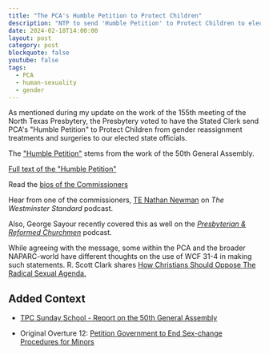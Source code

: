 ```yaml
---
title: "The PCA's Humble Petition to Protect Children"
description: "NTP to send 'Humble Petition' to Protect Children to elected state officials."
date: 2024-02-18T14:00:00
layout: post
category: post
blockquote: false
youtube: false
tags:
  - PCA
  - human-sexuality
  - gender
---
```

As mentioned during my update on the work of the 155th meeting of the North Texas Presbytery, the Presbytery voted to have the Stated Clerk send PCA's "Humble Petition" to Protect Children from gender reassignment treatments and surgeries to our elected state officials.

The ["Humble Petition"](https://byfaithonline.com/general-assembly-commission-petitions-government-officials-to-protect-children/) stems from the work of the 50th General Assembly.  

[Full text of the "Humble Petition"](https://byfaithonline.com/wp-content/uploads/2024/01/General-Letter.pdf)

Read the [bios of the Commissioners](https://byfaithonline.com/wp-content/uploads/2024/01/Commission-Bios.pdf)

Hear from one of the commissioners, [TE Nathan Newman](https://podcasters.spotify.com/pod/show/westminsterstandard/episodes/26--TE-Nathan-Newman--the-PCAs-Humble-Petition-to-Protect-Children-e2fvaf8/a-aavrche) on _The Westminster Standard_ podcast.

Also, George Sayour recently covered this as well on the [_Presbyterian & Reformed Churchmen_](https://overcast.fm/+-HC2RfhgY) podcast.

While agreeing with the message, some within the PCA and the broader NAPARC-world have different thoughts on the use of WCF 31-4 in making such statements.  R. Scott Clark shares [How Christians Should Oppose The Radical Sexual Agenda.](https://heidelblog.net/2023/06/how-christians-should-oppose-the-radical-sexual-agenda/)

## Added Context

- [TPC Sunday School - Report on the 50th General Assembly](/blog/sunday-school-report-on-the-50th-general-assembly/)

- Original Overture 12: [Petition Government to End Sex-change Procedures for Minors](https://pcaga.org/wp-content/uploads/2023/02/Overture-12-Evangel-Petition-re-Sex-change-procedures.pdf)
